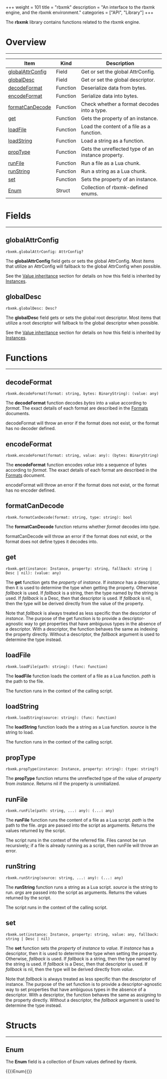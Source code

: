 +++
weight = 101
title = "rbxmk"
description = "An interface to the rbxmk engine, and the rbxmk environment."
categories = ["API", "Library"]
+++

The **rbxmk** library contains functions related to the rbxmk engine.

# Overview

----

<div class="api-list one two">

| Item | Kind | Description |
| --- | --- | --- |
| [globalAttrConfig](#globalattrconfig) | Field | Get or set the global AttrConfig. |
| [globalDesc](#globaldesc) | Field | Get or set the global descriptor. |
| [decodeFormat](#decodeformat) | Function | Deserialize data from bytes. |
| [encodeFormat](#encodeformat) | Function | Serialize data into bytes. |
| [formatCanDecode](#formatcandecode) | Function | Check whether a format decodes into a type. |
| [get](#get) | Function | Gets the property of an instance. |
| [loadFile](#loadfile) | Function | Load the content of a file as a function. |
| [loadString](#loadstring) | Function | Load a string as a function. |
| [propType](#proptype) | Function | Gets the unreflected type of an instance property. |
| [runFile](#runfile) | Function | Run a file as a Lua chunk. |
| [runString](#runstring) | Function | Run a string as a Lua chunk. |
| [set](#set) | Function | Sets the property of an instance. |
| [Enum](enum) | Struct | Collection of rbxmk-defined enums. |

</div>

# Fields

----

## globalAttrConfig

 `rbxmk.globalAttrConfig: AttrConfig?`

The **globalAttrConfig** field gets or sets the global AttrConfig. Most
items that utilize an AttrConfig will fallback to the global AttrConfig when
possible.

See the [Value inheritance](README.md#user-content-value-inheritance)
section for details on how this field is inherited by [Instances](/api/types/Instance).

## globalDesc

 `rbxmk.globalDesc: Desc?`

The **globalDesc** field gets or sets the global root descriptor. Most
items that utilize a root descriptor will fallback to the global descriptor when
possible.

See the [Value inheritance](README.md#user-content-value-inheritance)
section for details on how this field is inherited by [Instances](/api/types/Instance).

# Functions

----

## decodeFormat

 `rbxmk.decodeFormat(format: string, bytes: BinaryString): (value: any)`

The **decodeFormat** function decodes *bytes* into a value according
to *format*. The exact details of each format are described in the [Formats](/api/formats) documents.

decodeFormat will throw an error if the format does not exist, or the format
has no decoder defined.

## encodeFormat

 `rbxmk.encodeFormat(format: string, value: any): (bytes: BinaryString)`

The **encodeFormat** function encodes *value* into a sequence of
bytes according to *format*. The exact details of each format are described
in the [Formats](/api/formats) document.

encodeFormat will throw an error if the format does not exist, or the format
has no encoder defined.

## formatCanDecode

 `rbxmk.formatCanDecode(format: string, type: string): bool`

The **formatCanDecode** function returns whether *format* decodes
into *type*.

formatCanDecode will throw an error if the format does not exist, or the
format does not define types it decodes into.

## get

 `rbxmk.get(instance: Instance, property: string, fallback: string | Desc | nil): (value: any)`

The **get** function gets the *property* of *instance*. If
*instance* has a descriptor, then it is used to determine the type when
getting the property. Otherwise *fallback* is used. If *fallback* is a
string, then the type named by the string is used. If *fallback* is a Desc,
then that descriptor is used. If *fallback* is nil, then the type will be
derived directly from the value of the property.

Note that *fallback* is always treated as less specific than the
descriptor of *instance*. The purpose of the get function is to provide a
descriptor-agnostic way to get properties that have ambiguous types in the
absence of a descriptor. With a descriptor, the function behaves the same as
indexing the property directly. Without a descriptor, the *fallback*
argument is used to determine the type instead.

## loadFile

 `rbxmk.loadFile(path: string): (func: function)`

The **loadFile** function loads the content of a file as a Lua function.
*path* is the path to the file.

The function runs in the context of the calling script.

## loadString

 `rbxmk.loadString(source: string): (func: function)`

The **loadString** function loads the a string as a Lua function.
*source* is the string to load.

The function runs in the context of the calling script.

## propType

 `rbxmk.propType(instance: Instance, property: string): (type: string?)`

The **propType** function returns the unreflected type of the value of
*property* from *instance*. Returns nil if the property is
uninitialized.

## runFile

 `rbxmk.runFile(path: string, ...: any): (...: any)`

The **runFile** function runs the content of a file as a Lua script.
*path* is the path to the file. *args* are passed into the script as
arguments. Returns the values returned by the script.

The script runs in the context of the referred file. Files cannot be run
recursively; if a file is already running as a script, then runFile will throw
an error.

## runString

 `rbxmk.runString(source: string, ...: any): (...: any)`

The **runString** function runs a string as a Lua script. *source* is
the string to run. *args* are passed into the script as arguments. Returns
the values returned by the script.

The script runs in the context of the calling script.

## set

 `rbxmk.set(instance: Instance, property: string, value: any, fallback: string | Desc | nil)`

The **set** function sets the *property* of *instance* to
*value*. If *instance* has a descriptor, then it is used to determine
the type when setting the property. Otherwise, *fallback* is used. If
*fallback* is a string, then the type named by the string is used. If
*fallback* is a Desc, then that descriptor is used. If *fallback* is
nil, then the type will be derived directly from *value*.

Note that *fallback* is always treated as less specific than the
descriptor of instance. The purpose of the set function is to provide a
descriptor-agnostic way to set properties that have ambiguous types in the
absence of a descriptor. With a descriptor, the function behaves the same as
assigning to the property directly. Without a descriptor, the *fallback*
argument is used to determine the type instead.

# Structs

----

## Enum

The **Enum** field is a collection of Enum values defined by rbxmk.

{{<goto page="Enum">}}Enum{{</goto>}}